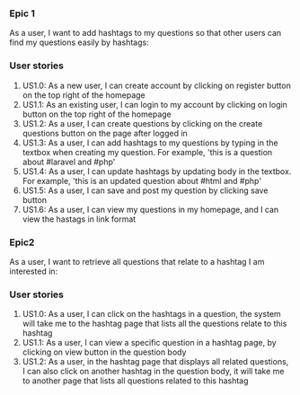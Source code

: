 
### Epic 1
As a user, I want to add hashtags to my questions so that other users can find my questions easily by hashtags:

### User stories 
1. US1.0: As a new user, I can create account by clicking on register button on the top right of the homepage
2. US1.1: As an existing user, I can login to my account by clicking on login button on the top right of the homepage
3. US1.2: As a user, I can create questions by clicking on the create questions button on the page after logged in
4. US1.3: As a user, I can add hashtags to my questions by typing in the textbox when creating my question. For example, 'this is a question about #laravel and #php'
5. US1.4: As a user, I can update hashtags by updating body in the textbox. For example, 'this is an updated question about #html and #php'
6. US1.5: As a user, I can save and post my question by clicking save button
7. US1.6: As a user, I can view my questions in my homepage, and I can view the hastags in link format


### Epic2 
As a user, I want to retrieve all questions that relate to a hashtag I am interested in:

### User stories 
1. US1.0: As a user, I can click on the hashtags in a question, the system will take me to the hashtag page that lists all the questions relate to this hashtag
2. US1.1: As a user, I can view a specific question in a hashtag page, by clicking on view button in the question body
3. US1.2: As a user, in the hashtag page that displays all related questions, I can also click on another hashtag in the question body, it will take me to another page that lists all questions related to this hashtag